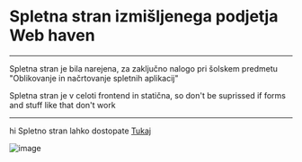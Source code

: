 # Spletna stran izmišljenega podjetja Web haven
--- 
Spletna stran je bila narejena, za zaključno nalogo pri šolskem predmetu "Oblikovanje in načrtovanje spletnih aplikacij"

Spletna stran je v celoti frontend in statična, so don't be suprissed if forms and stuff like that don't work

---

hi
Spletno stran lahko dostopate <a href="https://cyborne0.github.io/web-haven.github.io/" target="_blank">Tukaj</a>

![image](https://encrypted-tbn0.gstatic.com/images?q=tbn:ANd9GcS2TvLL7cGdqyPlm7BvQn8GfT4sVzV8u9Bib24h5cRzYA&s)
